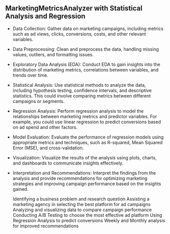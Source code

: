 ## **MarketingMetricsAnalyzer with Statistical Analysis and Regression**

- Data Collection: Gather data on marketing campaigns, including metrics such as ad views, clicks, conversions, costs, and other relevant variables.
- Data Preprocessing: Clean and preprocess the data, handling missing values, outliers, and formatting issues.
- Exploratory Data Analysis (EDA): Conduct EDA to gain insights into the distribution of marketing metrics, correlations between variables, and trends over time.
- Statistical Analysis: Use statistical methods to analyze the data, including hypothesis testing, confidence intervals, and descriptive statistics. This could involve comparing metrics between different campaigns or segments.
- Regression Analysis: Perform regression analysis to model the relationships between marketing metrics and predictor variables. For example, you could use linear regression to predict conversions based on ad spend and other factors.
- Model Evaluation: Evaluate the performance of regression models using appropriate metrics and techniques, such as R-squared, Mean Squared Error (MSE), and cross-validation.
- Visualization: Visualize the results of the analysis using plots, charts, and dashboards to communicate insights effectively.
- Interpretation and Recommendations: Interpret the findings from the analysis and provide recommendations for optimizing marketing strategies and improving campaign performance based on the insights gained.

    Identifying a business problem and research question
    Assisting a marketing agency in selecting the best platform for ad campaigns
    Analyzing and visualizing data to compare campaign performance
    Conducting A/B Testing to choose the most effective ad platform
    Using Regression Analysis to predict conversions
    Weekly and Monthly analysis for improved recommendations
